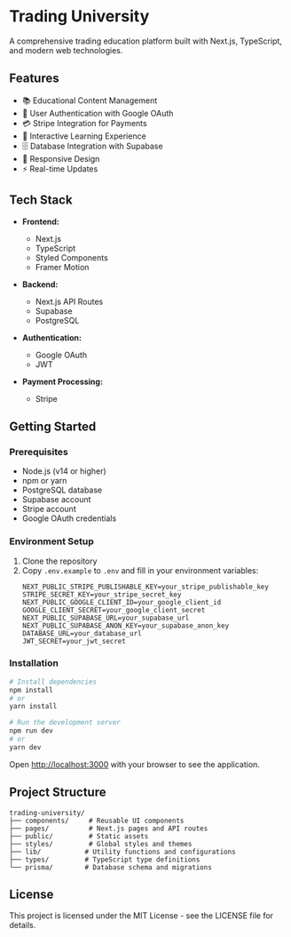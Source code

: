 # Trading University

A comprehensive trading education platform built with Next.js, TypeScript, and modern web technologies.

## Features

- 📚 Educational Content Management
- 🔐 User Authentication with Google OAuth
- 💳 Stripe Integration for Payments
- 🎯 Interactive Learning Experience
- 🗄️ Database Integration with Supabase
- 📱 Responsive Design
- ⚡ Real-time Updates

## Tech Stack

- **Frontend:**
  - Next.js
  - TypeScript
  - Styled Components
  - Framer Motion

- **Backend:**
  - Next.js API Routes
  - Supabase
  - PostgreSQL

- **Authentication:**
  - Google OAuth
  - JWT

- **Payment Processing:**
  - Stripe

## Getting Started

### Prerequisites

- Node.js (v14 or higher)
- npm or yarn
- PostgreSQL database
- Supabase account
- Stripe account
- Google OAuth credentials

### Environment Setup

1. Clone the repository
2. Copy `.env.example` to `.env` and fill in your environment variables:
   ```
   NEXT_PUBLIC_STRIPE_PUBLISHABLE_KEY=your_stripe_publishable_key
   STRIPE_SECRET_KEY=your_stripe_secret_key
   NEXT_PUBLIC_GOOGLE_CLIENT_ID=your_google_client_id
   GOOGLE_CLIENT_SECRET=your_google_client_secret
   NEXT_PUBLIC_SUPABASE_URL=your_supabase_url
   NEXT_PUBLIC_SUPABASE_ANON_KEY=your_supabase_anon_key
   DATABASE_URL=your_database_url
   JWT_SECRET=your_jwt_secret
   ```

### Installation

```bash
# Install dependencies
npm install
# or
yarn install

# Run the development server
npm run dev
# or
yarn dev
```

Open [http://localhost:3000](http://localhost:3000) with your browser to see the application.

## Project Structure

```
trading-university/
├── components/     # Reusable UI components
├── pages/          # Next.js pages and API routes
├── public/         # Static assets
├── styles/         # Global styles and themes
├── lib/           # Utility functions and configurations
├── types/         # TypeScript type definitions
└── prisma/        # Database schema and migrations
```

## License

This project is licensed under the MIT License - see the LICENSE file for details.




